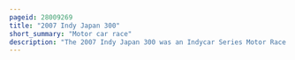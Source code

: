 ```yaml
---
pageid: 28009269
title: "2007 Indy Japan 300"
short_summary: "Motor car race"
description: "The 2007 Indy Japan 300 was an Indycar Series Motor Race held on April 21, 2007, at the Twin Ring Motegi in Motegi, Tochigi, Japan. It was the third Race of the 2007 Indycar Series Season, the fifth annual Edition of the Indy Japan 300 in the Indycar Series, and the tenth anniversary Running of the Race. Andretti Green Racing Driver Tony Kanaan won the Race with a 0. 4828 second Margin of Victory over Chip Ganassi Racing's Dan Wheldon. Dario Franchitti, Scott Dixon, and Sam Hornish Jr. rounded out the top five."
---
```

